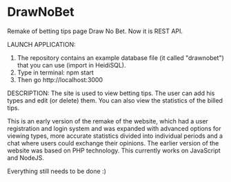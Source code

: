 # DrawNoBet
Remake of betting tips page Draw No Bet. Now it is REST API.

LAUNCH APPLICATION:
1. The repository contains an example database file (it called "drawnobet") that you can use (import in HeidiSQL).
2. Type in terminal: npm start
3. Then go http://localhost:3000

DESCRIPTION:
The site is used to view betting tips. The user can add his types and edit (or delete) them.
You can also view the statistics of the billed tips.

This is an early version of the remake of the website,
which had a user registration and login system and was expanded with advanced options for viewing types,
more accurate statistics divided into individual periods and a chat where users could exchange their opinions.
The earlier version of the website was based on PHP technology. This currently works on JavaScript and NodeJS.

Everything still needs to be done :)
